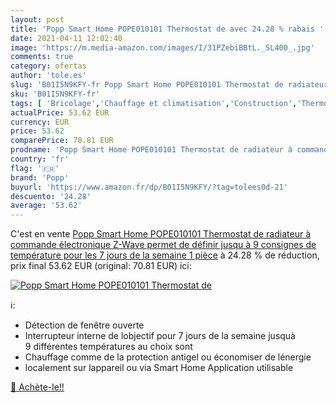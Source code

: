 ```yaml
---
layout: post
title: 'Popp Smart Home POPE010101 Thermostat de avec 24.28 % rabais '
date: 2021-04-11 12:02:40
image: 'https://m.media-amazon.com/images/I/31PZebiBBtL._SL400_.jpg'
comments: true
category: ofertas
author: 'tole.es'
slug: 'B01I5N9KFY-fr Popp Smart Home POPE010101 Thermostat de radiateur à...'
sku: 'B01I5N9KFY-fr'
tags: [ 'Bricolage','Chauffage et climatisation','Construction','Thermostats','Thermostats et accessoires','popp', ]
actualPrice: 53.62 EUR
currency: EUR
price: 53.62
comparePrice: 70.81 EUR
prodname: 'Popp Smart Home POPE010101 Thermostat de radiateur à commande électronique Z-Wave  permet de définir jusqu à 9 consignes de température pour les 7 jours de la semaine  1 pièce'
country: 'fr'
flag: '🇫🇷'
brand: 'Popp'
buyurl: 'https://www.amazon.fr/dp/B01I5N9KFY/?tag=tolees0d-21'
descuento: '24.28'
average: '53.62'
---
```


C'est en vente [Popp Smart Home POPE010101 Thermostat de radiateur à commande électronique Z-Wave  permet de définir jusqu à 9 consignes de température pour les 7 jours de la semaine  1 pièce](https://www.amazon.fr/dp/B01I5N9KFY/?tag=tolees0d-21)  à  24.28 % de réduction, prix final  53.62 EUR (original: 70.81 EUR) ici:

[![Popp Smart Home POPE010101 Thermostat de](https://m.media-amazon.com/images/I/31PZebiBBtL._SL400_.jpg)](https://www.amazon.fr/dp/B01I5N9KFY/?tag=tolees0d-21)

ℹ️:

- Détection de fenêtre ouverte
- Interrupteur interne de lobjectif pour 7 jours de la semaine jusquà 9 différentes températures au choix sont
- Chauffage comme de la protection antigel ou économiser de lénergie
- localement sur lappareil ou via Smart Home Application utilisable

[🛒 Achète-le!!](https://www.amazon.fr/dp/B01I5N9KFY/?tag=tolees0d-21)
